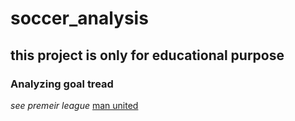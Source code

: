 # soccer_analysis 
## this project is only for educational purpose 
### Analyzing goal tread 
*see premeir league*
[man united](https://www.youtube.com/watch?v=gKgCSFZALkE&t=408s)
